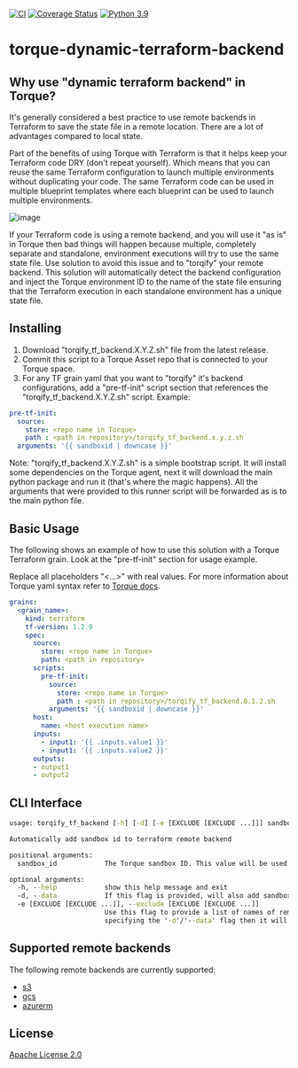 [![CI](https://github.com/QualiSystemsLab/torque-dynamic-terraform-backend/actions/workflows/CI.yml/badge.svg)](https://github.com/QualiSystemsLab/torque-dynamic-terraform-backend/actions/workflows/CI.yml)
[![Coverage Status](https://coveralls.io/repos/github/QualiSystemsLab/torque-dynamic-terraform-backend/badge.svg?branch=master)](https://coveralls.io/github/QualiSystemsLab/torque-dynamic-terraform-backend?branch=master)
[![Python 3.9](https://img.shields.io/badge/python-3.9-blue.svg)](https://www.python.org/downloads/release/python/)

# torque-dynamic-terraform-backend


## Why use "dynamic terraform backend" in Torque?
It's generally considered a best practice to use remote backends in Terraform to save the state file in a remote location. 
There are a lot of advantages compared to local state.

Part of the benefits of using Torque with Terraform is that it helps keep your Terraform code DRY (don't repeat yourself).
Which means that you can reuse the same Terraform configuration to launch multiple environments without duplicating your code. 
The same Terraform code can be used in multiple blueprint templates where each blueprint can be used to launch multiple environments. 

![image](https://user-images.githubusercontent.com/6730546/191409441-f777e42d-8a7a-47e8-a552-ebf357b295b4.png)

If your Terraform code is using a remote backend, and you will use it "as is" in Torque then bad things will happen because
multiple, completely separate and standalone, environment executions will try to use the same state file. Use solution to avoid 
this issue and to "torqify" your remote backend. This solution will automatically detect the backend configuration and inject
the Torque environment ID to the name of the state file ensuring that the Terraform execution in each standalone environment
has a unique state file.

## Installing

1. Download "torqify_tf_backend.X.Y.Z.sh" file from the latest release. 
2. Commit this script to a Torque Asset repo that is connected to your Torque space.
3. For any TF grain yaml that you want to "torqify" it's backend configurations, add a "pre-tf-init" script section 
that references the "torqify_tf_backend.X.Y.Z.sh" script. Example:
```yaml
pre-tf-init:
  source:
    store: <repo name in Torque>
    path : <path in repository>/torqify_tf_backend.x.y.z.sh
  arguments: '{{ sandboxid | downcase }}'
```
Note: "torqify_tf_backend.X.Y.Z.sh" is a simple bootstrap script. It will install some dependencies on the Torque agent,
next it will download the main python package and run it (that's where the magic happens). All the arguments that were 
provided to this runner script will be forwarded as is to the main python file.

## Basic Usage

The following shows an example of how to use this solution with a Torque Terraform grain. Look at the "pre-tf-init" section for usage example. 

Replace all placeholders "<...>" with real values. For more information about Torque yaml syntax refer to [Torque docs](https://docs.qtorque.io/blueprint-designer-guide/blueprints).

```yaml
grains:
  <grain_name>:
    kind: terraform
    tf-version: 1.2.9
    spec:
      source:
        store: <repo name in Torque>
        path: <path in repository>
      scripts: 
        pre-tf-init:
          source:
            store: <repo name in Torque>
            path : <path in repository>/torqify_tf_backend.0.1.2.sh
          arguments: '{{ sandboxid | downcase }}'
      host:
        name: <host execution name>
      inputs:
        - input1: '{{ .inputs.value1 }}'
        - input1: '{{ .inputs.value2 }}'
      outputs:
      - output1
      - output2    
```

## CLI Interface
```cmd
usage: torqify_tf_backend [-h] [-d] [-e [EXCLUDE [EXCLUDE ...]]] sandbox_id

Automatically add sandbox id to terraform remote backend

positional arguments:
  sandbox_id            The Torque sandbox ID. This value will be used for uniqueness.

optional arguments:
  -h, --help            show this help message and exit
  -d, --data            If this flag is provided, will also add sandbox id to all remote_state data sources.To exclude certain remote_state data sources use the '-e' option.
  -e [EXCLUDE [EXCLUDE ...]], --exclude [EXCLUDE [EXCLUDE ...]]
                        Use this flag to provide a list of names of remote_state data sources to exclude from adding the sandbox id automatically. If this flag is provided without also
                        specifying the '-d'/'--data' flag then it will be ignored.
```

## Supported remote backends

The following remote backends are currently supported:
* [s3](https://www.terraform.io/language/settings/backends/s3)
* [gcs](https://www.terraform.io/language/settings/backends/gcs)
* [azurerm](https://www.terraform.io/language/settings/backends/azurerm)


## License
[Apache License 2.0](https://github.com/QualiSystems/torque-dynamic-terraform-backend/blob/master/LICENSE)
